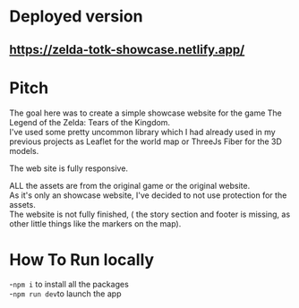 # Deployed version

## https://zelda-totk-showcase.netlify.app/

# Pitch

The goal here was to create a simple showcase website for the game The Legend of the Zelda: Tears of the Kingdom.  
I've used some pretty uncommon library which I had already used in my previous projects as Leaflet for the world map or ThreeJs Fiber for the 3D models.

The web site is fully responsive.

ALL the assets are from the original game or the original website.  
As it's only an showcase website, I've decided to not use protection for the assets.  
The website is not fully finished, ( the story section and footer is missing, as other little things like the markers on the map).

# How To Run locally

-`npm i` to install all the packages  
-`npm run dev`to launch the app
